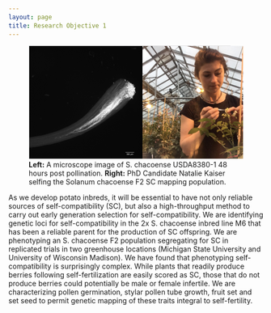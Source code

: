 ```yaml
---
layout: page
title: Research Objective 1
---
```

<figure>
<img alt="Natalie" src="/natalie_combined.png" style="width:700px;height:500;"/>
<figcaption> <b>Left:</b> A microscope image of S. chacoense USDA8380-1 48 hours post pollination. <b>Right:</b>
PhD Candidate Natalie Kaiser selfing the Solanum chacoense F2 SC mapping population.</figcaption>
</figure>


As we develop potato inbreds, it will be essential to have not only reliable sources of self-compatibility (SC), but also a high-throughput method to carry out early generation selection for self-compatibility. We are identifying genetic loci for self-compatibility in the 2x S. chacoense inbred line M6 that has been a reliable parent for the production of SC offspring. We are phenotyping an S. chacoense F2 population segregating for SC in replicated trials in two greenhouse locations (Michigan State University and University of Wisconsin Madison). We have found that phenotyping self-compatibility is surprisingly complex. While plants that readily produce berries following self-fertilization are easily scored as SC, those that do not produce berries could potentially be male or female infertile.
We are characterizing pollen germination, stylar pollen tube growth, fruit set and set seed to permit genetic mapping of these traits integral to self-fertility.
